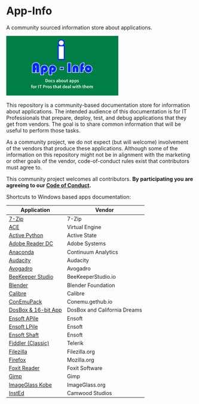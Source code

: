 # App-Info
A community sourced information store about applications.

[<img src="media/App-Info.png" alt="App-Info logo" width="300" />](media/App-Info.png)

This repository is a community-based documentation store for information about applications.  The intended audience of this documentation is for IT Professionals that prepare, deploy, test, and debug applications that they get from vendors.  The goal is to share common information that will be useful to perform those tasks.

As a community project, we do not expect (but will welcome) involvement of the vendors that produce these applications.  Although some of the information on this repository might not be in alignment with the marketing or other goals of the vendor, code-of-conduct rules exist that contributors must agree to.

This community project welcomes all contributors. **By participating you are agreeing to our [Code of Conduct](CODE_OF_CONDUCT.md).**

Shortcuts to Windows based apps documentation:

| Application | Vendor |
|----|----|
| [7-Zip](docs/Windows/7-Zip) | 7-Zip |
| [ACE](docs/Windows/VirtualEngine/Ace) | Virtual Engine |
| [Active Python](docs/Windows/Active%20State//ActivePython) | Active State |
| [Adobe Reader DC](docs/Windows/Adobe/AdobeReader%20DC) | Adobe Systems |
| [Anaconda](docs/Windows/ContinuumAnalytics/Anaconda) | Continuum Analytics |
| [Audacity](docs/Windows/Audacity) | Audacity |
| [Avogadro](docs/Windows/Avogadro) | Avogadro |
| [BeeKeeper Studio](docs/Windows/BeekeeperStudio) | BeeKeeperStudio.io |
| [Blender](docs/Windows/Blender) | Blender Foundation |
| [Calibre](docs/Windows/Calibre) | Calibre |
| [ConEmuPack](docs/Windows/ConEmu/ConEmuPack) | Conemu.gethub.io |
| [DosBox & 16-bit App](docs/Windows/DosBox_Blockout) | DosBox and California Dreams |
| [Ensoft APile](docs/Windows/Ensoft/APile) | Ensoft |
| [Ensoft LPile](docs/Windows/Ensoft/LPile) | Ensoft |
| [Ensoft Shaft](docs/Windows/Ensoft/Shaft) | Ensoft |
| [Fiddler (Classic)](docs/Windows/Telerik/Fiddler) | Telerik |
| [Filezilla](docs/Windows/Filezilla) | Filezilla.org |
| [Firefox](docs/Windows/Mozilla/Firefox) | Mozilla.org |
| [Foxit Reader](docs/Windows/Foxit%20Software/Foxit%20Reader) | Foxit Software |
| [Gimp](docs/Windows/Gimp) | Gimp |
| [ImageGlass Kobe](docs/Windows/ImageGlass.org/ImageGlass%20Kobe) | ImageGlass.org |
| [InstEd](docs/Windows/Camwood/Insted) | Camwood Studios |
